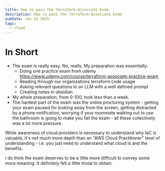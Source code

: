 ```yaml
---
title: How to pass the Terraform Associate Exam
description: How to pass the Terraform Associate Exam
pubDate: Jan 14 2025
tags:
  - cloud
---
```

# In Short
- The exam is really easy. No, really. My preparation was essentially:
	- Doing one practice exam from udemy https://www.udemy.com/course/terraform-associate-practice-exam
	- Reading through our organizations terraform code usage
	- Asking relevant questions to an LLM with a well defined prompt
	- Creating notes in obsidian
- My whole preparation, from 0-100, took less than a week.
- The hardest part of the exam was the online proctoring system - getting your exam paused for looking away from the screen, getting distracted by a phone notification, worrying if your roommate walking out to use the bathroom is going to make you fail the exam - all these collectively was a lot more pressure.

While awareness of cloud providers is necessary to understand why IaC is valuable, it's not much more depth than an "AWS Cloud Practitioner" level of understanding - i.e. you just need to understand what cloud is and the benefits.

I do think the exam deserves to be a little more difficult to convey some more meaning. It definitely felt a little trivial to obtain. 